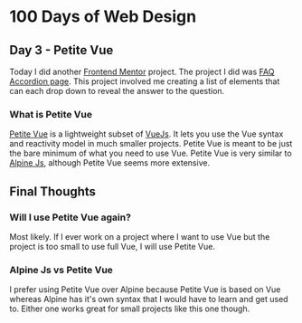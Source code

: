 # 100 Days of Web Design

## Day 3 - Petite Vue

Today I did another [Frontend Mentor](https://frontendmentor.io) project. The project I did was [FAQ Accordion page](https://www.frontendmentor.io/challenges/faq-accordion-card-XlyjD0Oam). This project involved me creating a list of elements that can each drop down to reveal the answer to the question.

### What is Petite Vue

[Petite Vue](https://github.com/vuejs/petite-vue) is a lightweight subset of [VueJs](https://vuejs.org/). It lets you use the Vue syntax and reactivity model in much smaller projects. Petite Vue is meant to be just the bare minimum of what you need to use Vue. Petite Vue is very similar to [Alpine Js](https://alpinejs.dev/), although Petite Vue seems more extensive.

## Final Thoughts

### Will I use Petite Vue again?

Most likely. If I ever work on a project where I want to use Vue but the project is too small to use full Vue, I will use Petite Vue.

### Alpine Js vs Petite Vue

I prefer using Petite Vue over Alpine because Petite Vue is based on Vue whereas Alpine has it's own syntax that I would have to learn and get used to. Either one works great for small projects like this one though.
